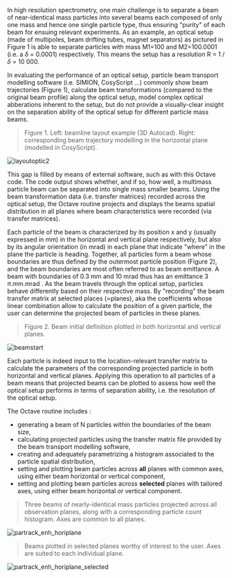 In high resolution spectrometry, one main challenge is to separate a beam of near-identical mass particles into several beams each composed of only one mass and hence one single particle type, thus ensuring "purity" of each beam for ensuing relevant experiments.
As an example, an optical setup  (made of multipoles, beam drifting tubes, magnet separators) as pictured in Figure 1 is able to separate particles with mass M1=100 and M2=100.0001 (i.e. a $\delta$ = 0.0001) respectively. This means the setup has a resolution R = 1 / $\delta$ = 10 000.

In evaluating the performance of an optical setup, particle beam transport modelling software (i.e. SIMION, CosyScript ...) commonly show beam trajectories (Figure 1), calculate beam transformations (compared to the original beam profile) along the optical setup, model complex optical abberations inherent to the setup, but do not provide a visually-clear insight on the separation ability of the optical setup for different particle mass beams. 

> Figure 1. Left: beamline layout example (3D Autocad). Right: corresponding beam trajectory modelling in the horizontal plane (modelled in CosyScript).     
      
![layoutoptic2](https://user-images.githubusercontent.com/126000617/220473800-5e5050ef-093c-494b-91ca-4d4fc37dbc20.png)


This gap is filled by means of external software, such as with this Octave code. The code output shows whether, and if so, how well, a multimass particle beam can be separated into single mass smaller beams. Using the beam transformation data (i.e. transfer matrices) recorded across the optical setup, the Octave routine projects and displays the beams spatial distribution in all planes where beam characteristics were recorded (via transfer matrices). 
       
Each particle of the beam is characterized by its position x and y (usually expressed in mm) in the horizontal and vertical plane respectively, but also by its angular orientation (in mrad) in each plane that indicate "where" in the plane the particle is heading. Together, all particles form a beam whose boundaries are thus defined by the outermost particle position (Figure 2), and the beam boundaries are most often referred to as beam emittance. A beam with boundaries of 0.3 mm and 10 mrad thus has an emittance 3 $\pi$.mm.mrad .
As the beam travels through the optical setup, particles behave differently based on their respective mass. By "recording" the beam transfer matrix at selected places (=planes), aka the coefficients whose linear combination allow to calculate the position of a given particle, the user can determine the projected beam of particles in these planes.      


> Figure 2. Beam initial definition plotted in both horizontal and vertical planes.  

![beamstart](https://user-images.githubusercontent.com/126000617/220470657-c73feaa1-bce4-4610-9f18-399615f7f661.png)

      
Each particle is indeed input to the location-relevant transfer matrix to calculate the parameters of the corresponding projected particle in both horizontal and vertical planes. Applying this operation to all particles of a beam means that projected beams can be plotted to assess how well the optical setup performs in terms of separation ability, i.e. the resolution of the optical setup.
       
          
The Octave routine includes :
+ generating a beam of N particles within the boundaries of the beam size,
+ calculating projected particles using the transfer matrix file provided by the beam transport modelling software,
+ creating and adequately parametrizing a histogram associated to the particle spatial distribution,
+ setting and plotting beam particles across **all** planes with common axes, using either beam horizontal or vertical component,
+ setting and plotting beam particles across **selected** planes with tailored axes, using either beam horizontal or vertical component.



> Three beams of nearly-identical mass particles projected across all observation planes, along with a corresponding particle count histogram. Axes are common to all planes.       
      
![partrack_enh_horiplane](https://user-images.githubusercontent.com/126000617/222761048-fbfbc6c2-f85b-40b5-a097-b44310533fd7.png)


> Beams plotted in selected planes worthy of interest to the user. Axes are suited to each individual plane.      
      
![partrack_enh_horiplane_selected](https://user-images.githubusercontent.com/126000617/222768657-dc6456c4-f714-4b37-9114-f8a1eca77f7f.png)


